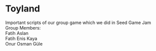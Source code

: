 # Toyland
Important scripts of our group game which we did in Seed Game Jam <br />
Group Members: <br />
Fatih Aslan <br />
Fatih Enis Kaya <br />
Onur Osman Güle <br />

